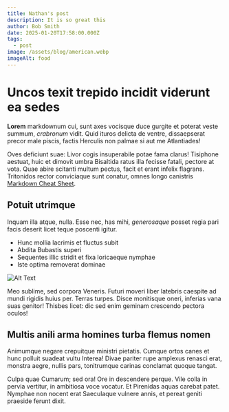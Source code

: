 ```yaml
---
title: Nathan's post
description: It is so great this
author: Bob Smith
date: 2025-01-20T17:58:00.000Z
tags:
  - post
image: /assets/blog/american.webp
imageAlt: food
---
```

# Uncos texit trepido incidit viderunt ea sedes

**Lorem** markdownum cui, sunt axes vocisque duce gurgite et poterat veste summum,
*crabronum* vidit. Quid ituros delicta de ventre, dissaepserat precor male piscis,
factis Herculis non palmae si aut me Atlantiades!

Oves deficiunt suae: Livor cogis insuperabile potae fama clarus! Tisiphone
aestuat, huic et dimovit umbra Bisaltida ratus illa fecisse fatali, pectore at
vota. Quae abire scitanti multum pectus, facit et erant infelix flagrans.
Tritonidos rector conviciaque sunt conatur, omnes longo canistris [Markdown Cheat Sheet](https://www.geeksforgeeks.org/markdown-cheat-sheet/).


## Potuit utrimque

Inquam illa atque, nulla. Esse nec, has mihi, *generosaque* posset regia pari
facis deserit licet teque poscenti igitur.

- Hunc mollia lacrimis et fluctus subit
- Abdita Bubastis superi
- Sequentes illic stridit et fixa loricaeque nymphae
- Iste optima removerat dominae


![Alt Text](https://images.unsplash.com/photo-1717179741557-15067f04d90d?q=80&w=1932&auto=format&fit=crop&ixlib=rb-4.0.3&ixid=M3wxMjA3fDB8MHxwaG90by1wYWdlfHx8fGVufDB8fHx8fA%3D%3D)

Meo sublime, sed corpora Veneris. Futuri moveri liber latebris caespite ad mundi
rigidis huius per. Terras turpes. Disce monitisque oneri, inferias vana suas
genitor! Thisbes licet: dic sed enim geminam crescendo pectora oculos!

## Multis anili arma homines turba flemus nomen

Animumque negare crepuitque ministri pietatis. Cumque ortos canes et hunc
polluit suadeat vultu Interea! Divae pariter rupe amplexus renasci erat, monstra
aegre, nullis pars, tonitrumque carinas conclamat quoque tangat.

Culpa quae Cumarum; sed ora! Ore in descendere perque. Vile colla in pervia
vertitur, in ambitiosa voce vocatur. Et Pirenidas aquas carebat patet. Nymphae
non nocent erat Saeculaque vulnere annis, et pereat geniti praeside ferunt
dixit.

